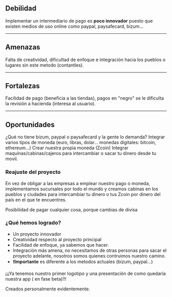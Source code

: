 ## Debilidad
Implementar un intermediario de pago es **poco innovador** puesto que existen medios de uso online como paypal, paysafecard, bizum...
***
## Amenazas 
Falta de creatividad, dificultad de enfoque e integración hacia los pueblos o lugares sin este metodo (contantles).
***
## Fortalezas
Facilidad de pago (beneficia a las tiendas), pagos en "negro" se le dificulta la revisión a hacienda (interesa al usuario).
***
## Oportunidades
¿Qué no tiene bizum, paypal o paysafecard y la gente lo demanda?
Integrar varios tipos de moneda (euro, libras, dolar... monedas digitales: bitcoin, ethereum...) 
Crear nuestra propia moneda (Zcoin) 
Integrar maquinas/cabinas/cajeros para intercambiar o sacar tu dinero desde tu movil.

### Reajuste del proyecto
En vez de obligar a las empresas a emplear nuestro pago o moneda, implementamos sucursales por todo el mundo y creamos cabinas en los pueblos y ciudades para intercambiar tu dinero o tus Zcoin por dinero del país en el que te encuentres.

Posibilidad de pagar cualquier cosa, porque cambias de divisa

### ¿Qué hemos logrado?

- Un proyecto innovador
- Creatividad respecto al proyecto principal
- Facilidad de enfoque, ya sabemos que hacer.
- Integración más amena, no necesitamos de otras personas para sacar el proyecto adelante, nosotros somos quienes contruimos nuestro camino.
- ❗**Importante** es diferente a los metodos actuales (bizum, paypal...)


¡¡¡Ya tenemos nuestro primer logotipo y una presentación de como quedaria nuestra app ( en fase beta)!!!

Creados personalmente evidentemente.
